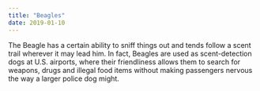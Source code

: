 ```yaml
---
title: "Beagles"
date: 2019-01-10
---
```

The Beagle has a certain ability to sniff things out and tends follow a scent trail wherever it may lead him. In fact, Beagles are used as scent-detection dogs at U.S. airports, where their friendliness allows them to search for weapons, drugs and illegal food items without making passengers nervous the way a larger police dog might.
